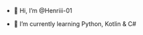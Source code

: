 - 👋 Hi, I’m @Henriii-01

- 🌱 I’m currently learning Python, Kotlin & C#
<!--- - 📫 Reach me: --->

<!---
- 👀 I’m interested in coding Discord Bots
Henriii-01/Henriii-01 is a ✨ special ✨ repository because its `README.md` (this file) appears on your GitHub profile.
You can click the Preview link to take a look at your changes.
--->
